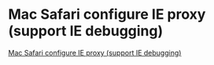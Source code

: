 # Mac Safari configure IE proxy (support IE debugging)
[Mac Safari configure IE proxy (support IE debugging)](https://aiwithcloud.com/2022/09/16/mac_safari_configure_ie_proxy_support_ie_debugging/)